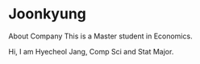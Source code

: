 # Joonkyung

About Company
This is a Master student in Economics.

Hi, I am Hyecheol Jang, Comp Sci and Stat Major.